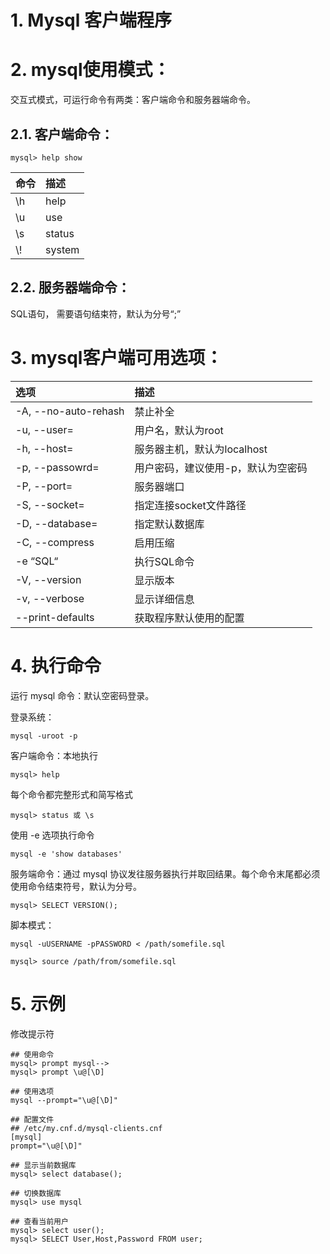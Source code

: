 # 1. Mysql 客户端程序

# 2. mysql使用模式：
交互式模式，可运行命令有两类：客户端命令和服务器端命令。 

## 2.1. 客户端命令：  

```
mysql> help show
```

|命令|描述|
|:-|:-|
|\h|help|
|\u|use|
|\s|status|
|\\!|system|  

## 2.2. 服务器端命令：  
SQL语句， 需要语句结束符，默认为分号“;”  

# 3. mysql客户端可用选项：
|选项|描述|
|:-|:-|
|-A, --no-auto-rehash |禁止补全|
|-u, --user= |用户名，默认为root|
|-h, --host= |服务器主机，默认为localhost|
|-p, --passowrd= |用户密码，建议使用-p，默认为空密码|
|-P, --port= |服务器端口|
|-S, --socket= |指定连接socket文件路径|
|-D, --database= |指定默认数据库|
|-C, --compress |启用压缩|
|-e “SQL“ |执行SQL命令|
|-V, --version |显示版本|
|-v, --verbose |显示详细信息|
|--print-defaults |获取程序默认使用的配置|

# 4. 执行命令
运行 mysql 命令：默认空密码登录。

登录系统：
```
mysql -uroot -p
```

客户端命令：本地执行
```
mysql> help
```

每个命令都完整形式和简写格式
```
mysql> status 或 \s
```

使用 -e 选项执行命令
```
mysql -e 'show databases'
```

服务端命令：通过 mysql 协议发往服务器执行并取回结果。每个命令末尾都必须使用命令结束符号，默认为分号。
```
mysql> SELECT VERSION();
```

脚本模式：
```
mysql -uUSERNAME -pPASSWORD < /path/somefile.sql

mysql> source /path/from/somefile.sql
```

# 5. 示例

修改提示符
```
## 使用命令
mysql> prompt mysql-->
mysql> prompt \u@[\D]

## 使用选项
mysql --prompt="\u@[\D]"

## 配置文件
## /etc/my.cnf.d/mysql-clients.cnf
[mysql]
prompt="\u@[\D]"
```

```
## 显示当前数据库
mysql> select database();

## 切换数据库
mysql> use mysql

## 查看当前用户
mysql> select user();    
mysql> SELECT User,Host,Password FROM user;
```
